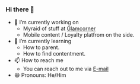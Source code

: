 ### Hi there 👋

- 🔭 I’m currently working on 
  - Myraid of stuff at [Glamcorner](https://glamcorner.com.au)
  - Mobile content / Loyalty platfrom on the side.
- 🌱 I’m currently learning
  - How to parent.
  - How to find contentment. 
- 📫 How to reach me
  - You can reach out to me via [E-mail](mailto:gayanhewa@gmail.com)
- 😄 Pronouns: He/Him
